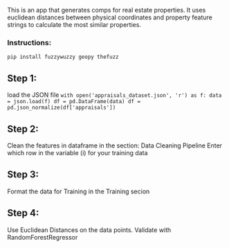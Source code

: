 This is an app that generates comps for real estate properties. It uses euclidean distances between physical coordinates and property feature strings to calculate the most similar properties.

### Instructions:
  `pip install fuzzywuzzy geopy thefuzz`


## Step 1:
  load the JSON file
  `with open('appraisals_dataset.json', 'r') as f:
  data = json.load(f)
  df = pd.DataFrame(data)
  df = pd.json_normalize(df['appraisals'])`

## Step 2:
  Clean the features in dataframe in the section: Data Cleaning Pipeline
  Enter which row in the variable (i) for your training data

## Step 3:
   Format the data for Training in the Training secion
  
## Step 4:
  Use Euclidean Distances on the data points.
  Validate with RandomForestRegressor
